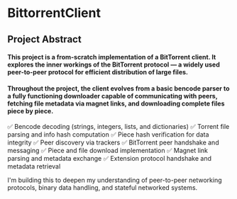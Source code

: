 # BittorrentClient

## Project Abstract

#### This project is a from-scratch implementation of a BitTorrent client. It explores the inner workings of the BitTorrent protocol — a widely used peer-to-peer protocol for efficient distribution of large files.

#### Throughout the project, the client evolves from a basic bencode parser to a fully functioning downloader capable of communicating with peers, fetching file metadata via magnet links, and downloading complete files piece by piece.

✅ Bencode decoding (strings, integers, lists, and dictionaries)
✅ Torrent file parsing and info hash computation
✅ Piece hash verification for data integrity
✅ Peer discovery via trackers
✅ BitTorrent peer handshake and messaging
✅ Piece and file download implementation
✅ Magnet link parsing and metadata exchange
✅ Extension protocol handshake and metadata retrieval

I'm building this to deepen my understanding of peer-to-peer networking protocols, binary data handling, and stateful networked systems.
